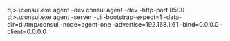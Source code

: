 

d;>.\consul.exe agent -dev
consul agent -dev -http-port 8500
d;>.\consul.exe agent -server -ui -bootstrap-expect=1 -data-dir=d:/tmp/consul -node=agent-one -advertise=192.168.1.61 -bind=0.0.0.0 -client=0.0.0.0